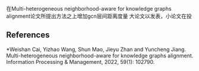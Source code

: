 在Multi-heterogeneous neighborhood-aware for knowledge graphs alignment论文所提出方法之上增加gcn层间距离度量
大论文以发表，小论文在投
## References

*Weishan Cai, Yizhao Wang, Shun Mao, Jieyu Zhan and Yuncheng Jiang. Multi-heterogeneous neighborhood-aware for knowledge graphs alignment. Information Processing & Management, 2022, 59(1): 102790.
